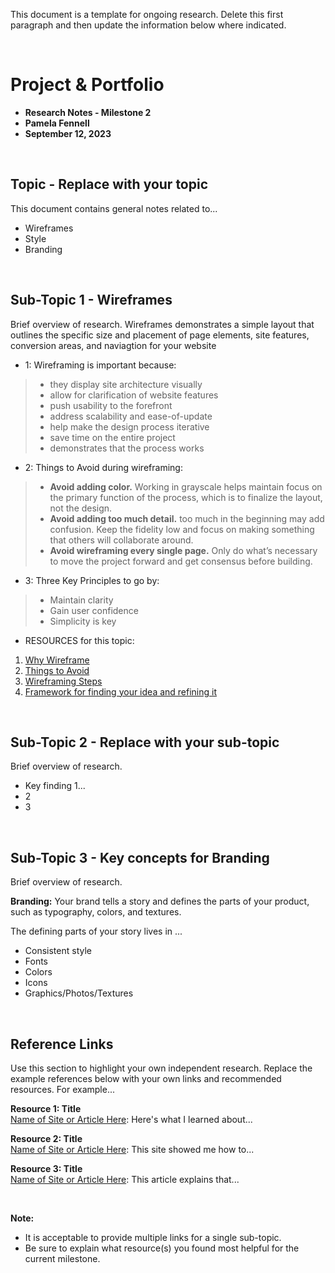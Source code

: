 This document is a template for ongoing research. Delete this first paragraph and then update the information below where indicated. 


<br>

# Project & Portfolio 

* **Research Notes - Milestone 2**
* **Pamela Fennell**
* **September 12, 2023**

<br>


## Topic - Replace with your topic

This document contains general notes related to...
- Wireframes
- Style 
- Branding
<br>

## Sub-Topic 1 - Wireframes
Brief overview of research. 
Wireframes demonstrates a simple layout that outlines the specific size and placement of page elements, site features, conversion areas, and naviagtion for your website 

* 1: Wireframing is important because:
> - they display site architecture visually
> - allow for clarification of website features
> - push usability to the forefront
> - address scalability and ease-of-update
> - help make the design process iterative
> - save time on the entire project
> - demonstrates that the process works
* 2: Things to Avoid during wireframing:
> - **Avoid adding color.** Working in grayscale helps maintain focus on the primary function of the process, which is to finalize the layout, not the design. 
> - **Avoid adding too much detail.** too much in the beginning may add confusion. Keep the fidelity low and focus on making something that others will collaborate around.
> - **Avoid wireframing every single page.** Only do what’s necessary to move the project forward and get consensus before building.
* 3: Three Key Principles to go by:
> - Maintain clarity
> - Gain user confidence
> - Simplicity is key

* RESOURCES for this topic:
1. [Why Wireframe](https://www.orbitmedia.com/blog/7-reasons-to-wireframe/)
2. [Things to Avoid](https://www.seguetech.com/the-importance-of-wireframing-for-a-responsive-website/)
3. [Wireframing Steps](https://careerfoundry.com/en/blog/ux-design/how-to-create-your-first-wireframe/)
4. [Framework for finding your idea and refining it](https://uxdesign.cc/good-users-bad-users-from-use-cases-to-misuse-cases-cd4cc0424e3a)

<br>

## Sub-Topic 2 - Replace with your sub-topic
Brief overview of research. 

* Key finding 1...
* 2
* 3 

<br>

## Sub-Topic 3 - Key concepts for Branding 
Brief overview of research. 

**Branding:** Your brand tells a story and defines the parts of your product, such as typography, colors, and textures.


The defining parts of your story lives in ...
* Consistent style
* Fonts
* Colors
* Icons
* Graphics/Photos/Textures


    
<br>

## Reference Links
Use this section to highlight your own independent research. Replace the example references below with your own links and recommended resources. For example...

**Resource 1: Title**  
[Name of Site or Article Here](https://www.someaddress.com/full/url/): Here's what I learned about...  

**Resource 2: Title**    
[Name of Site or Article Here](https://www.someaddress.com/full/url/): This site showed me how to...

**Resource 3: Title**      
[Name of Site or Article Here](https://www.someaddress.com/full/url/): This article explains that...

<br>

**Note:**  

* It is acceptable to provide multiple links for a single sub-topic.  
* Be sure to explain what resource(s) you found most helpful for the current milestone. 